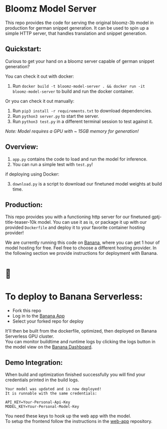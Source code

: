 
# Bloomz Model Server

This repo provides the code for serving the original bloomz-3b model in production for german snippet generation.
It can be used to spin up a simple HTTP server, that handles translation and snippet generation.

## Quickstart:

Curious to get your hand on a bloomz server capable of german snippet generation?

You can check it out with docker:

1. Run `docker build -t bloomz-model-server . && docker run -it bloomz-model-server` to build and run the docker container.

Or you can check it out manually:

1. Run `pip3 install -r requirements.txt` to download dependencies.
2. Run `python3 server.py` to start the server.
3. Run `python3 test.py` in a different terminal session to test against it.

*Note: Model requires a GPU with ~ 15GB memory for generation!*

## Overview:

1. `app.py` contains the code to load and run the model for inference.
2. You can run a simple test with `test.py`!

if deploying using Docker:

3. `download.py` is a script to download our finetuned model weights at build time.

## Production:

This repo provides you with a functioning http server for our finetuned gptj-title-teaser-10k model. You can use it as is, or package it up with our provided `Dockerfile` and deploy it to your favorite container hosting provider!

We are currently running this code on [Banana](https://banana.dev), where you can get 1 hour of model hosting for free. Feel free to choose a different hosting provider. In the following section we provide instructions for deployment with Banana.

# 🍌

# To deploy to Banana Serverless:

- Fork this repo
- Log in to the [Banana App](https://app.banana.dev)
- Select your forked repo for deploy

It'll then be built from the dockerfile, optimized, then deployed on Banana Serverless GPU cluster.  
You can monitor buildtime and runtime logs by clicking the logs button in the model view on the [Banana Dashboard](https://app.banana.dev).

## Demo Integration:

When build and optimization finished successfully you will find your credentials printed in the build logs.

```
Your model was updated and is now deployed!
It is runnable with the same credentials:

API_KEY=Your-Personal-Api-Key
MODEL_KEY=Your-Personal-Model-Key
```

You need these keys to hook up the web app with the model.  
To setup the frontend follow the instructions in the [web-app](https://github.com/snipaid-nlg/web-app) repository.
